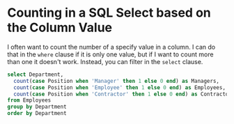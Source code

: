 # Counting in a SQL Select based on the Column Value

I often want to count the number of a specify value in a column. I can do that in the `where` clause if it is only one value, but if I want to count more than one it doesn't work. Instead, you can filter in the `select` clause.

```sql
select Department,
  count(case Position when 'Manager' then 1 else 0 end) as Managers,
  count(case Position when 'Employee' then 1 else 0 end) as Employees,
  count(case Position when 'Contractor' then 1 else 0 end) as Contractors
from Employees
group by Department
order by Department
```
